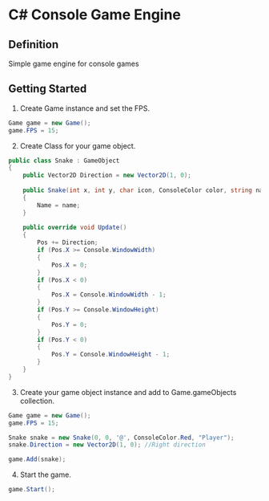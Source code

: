 # C# Console Game Engine

## Definition

Simple game engine for console games

## Getting Started

1. Create Game instance and set the FPS.
```csharp
Game game = new Game();
game.FPS = 15;
```
2. Create Class for your game object.
```csharp
public class Snake : GameObject
{
    public Vector2D Direction = new Vector2D(1, 0);
    
    public Snake(int x, int y, char icon, ConsoleColor color, string name):base(x, y, icon, color)
    {
        Name = name;
    }
    
    public override void Update()
    {
        Pos += Direction;
        if (Pos.X >= Console.WindowWidth)
        {
            Pos.X = 0;
        }
        if (Pos.X < 0)
        {
            Pos.X = Console.WindowWidth - 1;
        }
        if (Pos.Y >= Console.WindowHeight)
        {
            Pos.Y = 0;
        }
        if (Pos.Y < 0)
        {
            Pos.Y = Console.WindowHeight - 1;
        }
    }
}
```
3. Create your game object instance and add to Game.gameObjects collection.
```csharp
Game game = new Game();
game.FPS = 15;

Snake snake = new Snake(0, 0, '@', ConsoleColor.Red, "Player");
snake.Direction = new Vector2D(1, 0); //Right direction

game.Add(snake);
```
4. Start the game.
```csharp
game.Start();
```
